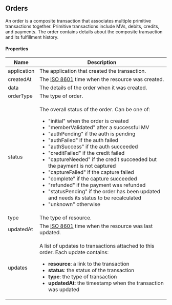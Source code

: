 ## Orders

An order is a composite transaction that associates multiple primitive transactions together. Primitive transactions include MVs, debits, credits, and payments. The order contains details about the composite transaction and its fulfillment history.

#### Properties

<table>
    <thead>
        <tr>
            <th>Name</th>
            <th>Description</th>
        </tr>
    </thead>
    <tbody>
        <tr>
            <td>application</td>
            <td>The application that created the transaction.</td>
        </tr>
        <tr>
            <td>createdAt</td>
            <td>The <a href="http://en.wikipedia.org/wiki/ISO_8601">ISO 8601</a> time when the resource was created.</td>
        </tr>
        <tr>
            <td>data</td>
            <td>The details of the order when it was created.</td>
        </tr>
        <tr>
            <td>orderType</td>
            <td>The type of order.</td>
        </tr>
        <tr>
            <td>status</td>
            <td>
                <p>The overall status of the order. Can be one of:
                    <ul>
                        <li>"initial" when the order is created</li>
                        <li>"memberValidated" after a successful MV</li>
                        <li>"authPending" if the auth is pending</li>
                        <li>"authFailed" if the auth failed</li>
                        <li>"authSuccess" if the auth succeeded</li>
                        <li>"creditFailed" if the credit failed</li>
                        <li>"captureNeeded" if the credit succeeded but the payment is not captured</li>
                        <li>"captureFailed" if the capture failed</li>
                        <li>"complete" if the capture succeeded</li>
                        <li>"refunded" if the payment was refunded</li>
                        <li>"statusPending" if the order has been updated and needs its status to be recalculated</li>
                        <li>"unknown" otherwise</li>
                    </ul>
                </p>
            </td>
        </tr>
        <tr>
            <td>type</td>
            <td>The type of resource.</td>
        </tr>
        <tr>
            <td>updatedAt</td>
            <td>The <a href="http://en.wikipedia.org/wiki/ISO_8601">ISO 8601</a> time when the resource was last updated.</td>
        </tr>
        <tr>
            <td>updates</td>
            <td>
                <p>A list of updates to transactions attached to this order. Each update contains:
                    <ul>
                        <li><strong>resource</strong>: a link to the transaction</li>
                        <li><strong>status</strong>: the status of the transaction</li>
                        <li><strong>type</strong>: the type of transaction</li>
                        <li><strong>updatedAt</strong>: the timestamp when the transaction was updated</li>
                    </ul>
                </p>
            </td>
        </tr>
    </tbody>
</table>














